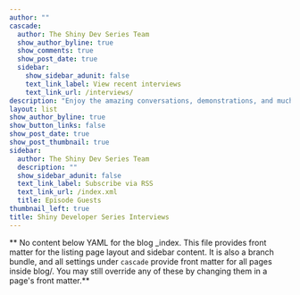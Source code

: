 ```yaml
---
author: ""
cascade:
  author: The Shiny Dev Series Team
  show_author_byline: true
  show_comments: true
  show_post_date: true
  sidebar:
    show_sidebar_adunit: false
    text_link_label: View recent interviews
    text_link_url: /interviews/
description: "Enjoy the amazing conversations, demonstrations, and much more from the vast Shiny community!"
layout: list
show_author_byline: true
show_button_links: false
show_post_date: true
show_post_thumbnail: true
sidebar:
  author: The Shiny Dev Series Team
  description: ""
  show_sidebar_adunit: false
  text_link_label: Subscribe via RSS
  text_link_url: /index.xml
  title: Episode Guests
thumbnail_left: true
title: Shiny Developer Series Interviews
---
```


** No content below YAML for the blog _index. This file provides front matter for the listing page layout and sidebar content. It is also a branch bundle, and all settings under `cascade` provide front matter for all pages inside blog/. You may still override any of these by changing them in a page's front matter.**
